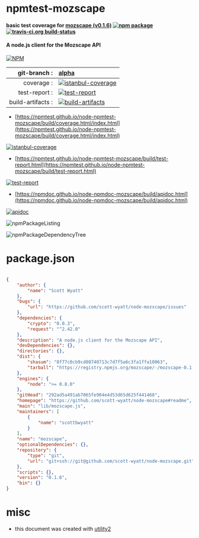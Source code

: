 # npmtest-mozscape

#### basic test coverage for  [mozscape (v0.1.6)](https://github.com/scott-wyatt/node-mozscape#readme)  [![npm package](https://img.shields.io/npm/v/npmtest-mozscape.svg?style=flat-square)](https://www.npmjs.org/package/npmtest-mozscape) [![travis-ci.org build-status](https://api.travis-ci.org/npmtest/node-npmtest-mozscape.svg)](https://travis-ci.org/npmtest/node-npmtest-mozscape)

#### A node.js client for the Mozscape API

[![NPM](https://nodei.co/npm/mozscape.png?downloads=true&downloadRank=true&stars=true)](https://www.npmjs.com/package/mozscape)

| git-branch : | [alpha](https://github.com/npmtest/node-npmtest-mozscape/tree/alpha)|
|--:|:--|
| coverage : | [![istanbul-coverage](https://npmtest.github.io/node-npmtest-mozscape/build/coverage.badge.svg)](https://npmtest.github.io/node-npmtest-mozscape/build/coverage.html/index.html)|
| test-report : | [![test-report](https://npmtest.github.io/node-npmtest-mozscape/build/test-report.badge.svg)](https://npmtest.github.io/node-npmtest-mozscape/build/test-report.html)|
| build-artifacts : | [![build-artifacts](https://npmtest.github.io/node-npmtest-mozscape/glyphicons_144_folder_open.png)](https://github.com/npmtest/node-npmtest-mozscape/tree/gh-pages/build)|

- [https://npmtest.github.io/node-npmtest-mozscape/build/coverage.html/index.html](https://npmtest.github.io/node-npmtest-mozscape/build/coverage.html/index.html)

[![istanbul-coverage](https://npmtest.github.io/node-npmtest-mozscape/build/screenCapture.buildCi.browser.%252Ftmp%252Fbuild%252Fcoverage.lib.html.png)](https://npmtest.github.io/node-npmtest-mozscape/build/coverage.html/index.html)

- [https://npmtest.github.io/node-npmtest-mozscape/build/test-report.html](https://npmtest.github.io/node-npmtest-mozscape/build/test-report.html)

[![test-report](https://npmtest.github.io/node-npmtest-mozscape/build/screenCapture.buildCi.browser.%252Ftmp%252Fbuild%252Ftest-report.html.png)](https://npmtest.github.io/node-npmtest-mozscape/build/test-report.html)

- [https://npmdoc.github.io/node-npmdoc-mozscape/build/apidoc.html](https://npmdoc.github.io/node-npmdoc-mozscape/build/apidoc.html)

[![apidoc](https://npmdoc.github.io/node-npmdoc-mozscape/build/screenCapture.buildCi.browser.%252Ftmp%252Fbuild%252Fapidoc.html.png)](https://npmdoc.github.io/node-npmdoc-mozscape/build/apidoc.html)

![npmPackageListing](https://npmtest.github.io/node-npmtest-mozscape/build/screenCapture.npmPackageListing.svg)

![npmPackageDependencyTree](https://npmtest.github.io/node-npmtest-mozscape/build/screenCapture.npmPackageDependencyTree.svg)



# package.json

```json

{
    "author": {
        "name": "Scott Wyatt"
    },
    "bugs": {
        "url": "https://github.com/scott-wyatt/node-mozscape/issues"
    },
    "dependencies": {
        "crypto": "0.0.3",
        "request": "^2.42.0"
    },
    "description": "A node.js client for the Mozscape API",
    "devDependencies": {},
    "directories": {},
    "dist": {
        "shasum": "8f77c0cb9cd80740713c7d7f5a6c3fa1ffa10063",
        "tarball": "https://registry.npmjs.org/mozscape/-/mozscape-0.1.6.tgz"
    },
    "engines": {
        "node": ">= 0.8.0"
    },
    "gitHead": "292ad5a491ab7065fe904e4d53d65d625f441468",
    "homepage": "https://github.com/scott-wyatt/node-mozscape#readme",
    "main": "lib/mozscape.js",
    "maintainers": [
        {
            "name": "scottbwyatt"
        }
    ],
    "name": "mozscape",
    "optionalDependencies": {},
    "repository": {
        "type": "git",
        "url": "git+ssh://git@github.com/scott-wyatt/node-mozscape.git"
    },
    "scripts": {},
    "version": "0.1.6",
    "bin": {}
}
```



# misc
- this document was created with [utility2](https://github.com/kaizhu256/node-utility2)
